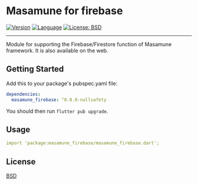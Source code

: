 # Masamune for firebase

[![Version](https://img.shields.io/badge/version-0.8.0-blue.svg)](https://mathru.net)
[![Language](https://img.shields.io/badge/language-dart-blue.svg)](https://dart.dev/)
[![License: BSD](https://img.shields.io/badge/license-BSD-purple.svg)](https://opensource.org/licenses/BSD-3-Clause)

---------------------------------------

Module for supporting the Firebase/Firestore function of Masamune framework. It is also available on the web.

## Getting Started

Add this to your package's pubspec.yaml file:
```yaml
dependencies:
  masamune_firebase: ^0.8.0-nullsafety
```
You should then run `flutter pub upgrade`.

## Usage

```yaml
import 'package:masamune_firebase/masamune_firebase.dart';
```

## License

[BSD](LICENSE)
